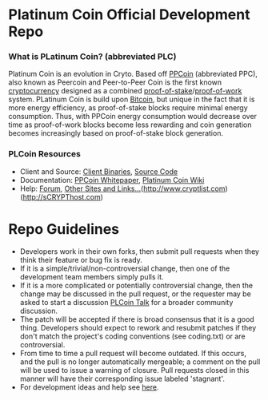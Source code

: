 Platinum Coin Official Development Repo
================================

### What is PLatinum Coin? (abbreviated PLC)
Platinum Coin is an evolution in Cryto. Based off [PPCoin](http://ppcoin.org/) (abbreviated PPC), also known as Peercoin and Peer-to-Peer Coin is the first known [cryptocurrency](https://en.wikipedia.org/wiki/Cryptocurrency)  designed as a combined [proof-of-stake](http://ppcoin.org/static/ppcoin-paper.pdf)/[proof-of-work](https://en.wikipedia.org/wiki/Proof-of-work_system) system. PLatinum Coin is build upon [Bitcoin](http://bitcoin.org/en/), but unique in the fact that it is more energy efficiency, as proof-of-stake blocks require minimal energy consumption. Thus, with PPCoin energy consumption would decrease over time as proof-of-work blocks become less rewarding and coin generation becomes increasingly based on proof-of-stake block generation.

### PLCoin Resources
* Client and Source:
[Client Binaries](http://sourceforge.net/projects/gooios/files/),
[Source Code](https://github.com/gooios/platinumcoin)
* Documentation: [PPCoin Whitepaper](http://ppcoin.org/static/ppcoin-paper.pdf),
[Platinum Coin Wiki](https://github.com/gooios/platinumcoin/wiki)
* Help: 
[Forum](http:/its.hoop.la/),
[Other Sites and Links...](http://www.isellbit.co.in/plcoin)(http://www.cryptlist.com)(http://sCRYPThost.com)

Repo Guidelines
================================

* Developers work in their own forks, then submit pull requests when they think their feature or bug fix is ready.
* If it is a simple/trivial/non-controversial change, then one of the development team members simply pulls it.
* If it is a more complicated or potentially controversial change, then the change may be discussed in the pull request, or the requester may be asked to start a discussion [PLCoin Talk](http://its.hoop.la/) for a broader community discussion. 
* The patch will be accepted if there is broad consensus that it is a good thing. Developers should expect to rework and resubmit patches if they don't match the project's coding conventions (see coding.txt) or are controversial.
* From time to time a pull request will become outdated. If this occurs, and the pull is no longer automatically mergeable; a comment on the pull will be used to issue a warning of closure.  Pull requests closed in this manner will have their corresponding issue labeled 'stagnant'.
* For development ideas and help see [here](http://its.hoop.la).
